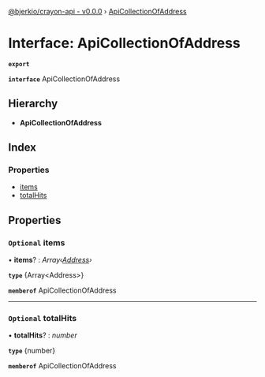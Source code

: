 [@bjerkio/crayon-api - v0.0.0](../README.md) › [ApiCollectionOfAddress](apicollectionofaddress.md)

# Interface: ApiCollectionOfAddress

**`export`** 

**`interface`** ApiCollectionOfAddress

## Hierarchy

* **ApiCollectionOfAddress**

## Index

### Properties

* [items](apicollectionofaddress.md#optional-items)
* [totalHits](apicollectionofaddress.md#optional-totalhits)

## Properties

### `Optional` items

• **items**? : *Array‹[Address](../modules/address.md)›*

**`type`** {Array&lt;Address&gt;}

**`memberof`** ApiCollectionOfAddress

___

### `Optional` totalHits

• **totalHits**? : *number*

**`type`** {number}

**`memberof`** ApiCollectionOfAddress
